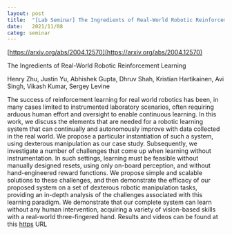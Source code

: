 ```yaml
---
layout: post
title:  "[Lab Seminar] The Ingredients of Real-World Robotic Reinforcement Learning"
date:   2021/11/08
categ: seminar
---
```










[https://arxiv.org/abs/2004.12570](https://arxiv.org/abs/2004.12570)



The Ingredients of Real-World Robotic Reinforcement Learning

Henry Zhu, Justin Yu, Abhishek Gupta, Dhruv Shah, Kristian Hartikainen, Avi Singh, Vikash Kumar, Sergey Levine

The success of reinforcement learning for real world robotics has been, in many cases limited to instrumented laboratory scenarios, often requiring arduous human effort and oversight to enable continuous learning. In this work, we discuss the elements that are needed for a robotic learning system that can continually and autonomously improve with data collected in the real world. We propose a particular instantiation of such a system, using dexterous manipulation as our case study. Subsequently, we investigate a number of challenges that come up when learning without instrumentation. In such settings, learning must be feasible without manually designed resets, using only on-board perception, and without hand-engineered reward functions. We propose simple and scalable solutions to these challenges, and then demonstrate the efficacy of our proposed system on a set of dexterous robotic manipulation tasks, providing an in-depth analysis of the challenges associated with this learning paradigm. We demonstrate that our complete system can learn without any human intervention, acquiring a variety of vision-based skills with a real-world three-fingered hand. Results and videos can be found at this [https](https) URL





 

